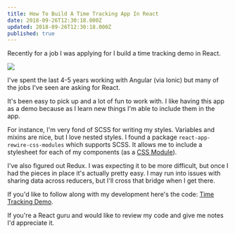 ```yaml
---
title: How To Build A Time Tracking App In React
date: 2018-09-26T12:30:18.000Z
updated: 2018-09-26T12:30:18.000Z
published: true
---
```


Recently for a job I was applying for I build a time tracking demo in React.

[![](/uploads/2018/09/Screen-Shot-2018-09-26-at-7.28.39-AM.png)](/uploads/2018/09/Screen-Shot-2018-09-26-at-7.28.39-AM.png)

I've spent the last 4-5 years working with Angular (via Ionic) but many of the jobs I've seen are asking for React.

It's been easy to pick up and a lot of fun to work with. I like having this app as a demo because as I learn new things I'm able to include them in the app.

For instance, I'm very fond of SCSS for writing my styles. Variables and mixins are nice, but I love nested styles. I found a package `react-app-rewire-css-modules` which supports SCSS. It allows me to include a stylesheet for each of my components (as a [CSS Module](https://css-tricks.com/css-modules-part-1-need/)).

I've also figured out Redux. I was expecting it to be more difficult, but once I had the pieces in place it's actually pretty easy. I may run into issues with sharing data across reducers, but I'll cross that bridge when I get there.

If you'd like to follow along with my development here's the code: [Time Tracking Demo](https://github.com/andrewshell/time-tracking-demo).

If you're a React guru and would like to review my code and give me notes I'd appreciate it.

